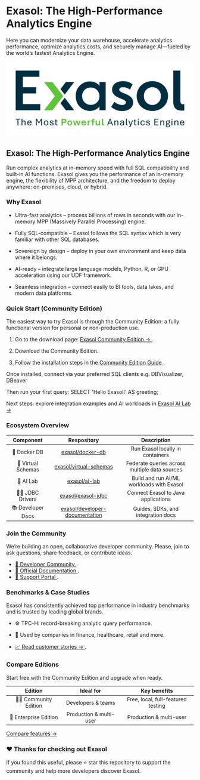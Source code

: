 
# Exasol: The High-Performance Analytics Engine

<div>
Here you can modernize your data warehouse, accelerate analytics performance, optimize analytics costs, and securely manage AI—fueled by the world’s fastest Analytics Engine.

</div>

[![My Badge](doc/assets/Exasol_Logo_2025_Dark.svg)](https://exasol.com)


## Exasol: The High-Performance Analytics Engine  

<div>
Run complex analytics at in-memory speed with full SQL compatibility and built-in AI functions. 
Exasol gives you the performance of an in-memory engine, the flexibility of MPP architecture, and the freedom to deploy anywhere: on-premises, cloud, or hybrid. 
</div>

### Why Exasol 

* Ultra-fast analytics – process billions of rows in seconds with our in-memory MPP (Massively Parallel Processing) engine.

* Fully SQL-compatible – Exasol follows the SQL syntax which is very familiar with other SQL databases.

* Sovereign by design – deploy in your own environment and keep data where it belongs.

* AI-ready – integrate large language models, Python, R, or GPU acceleration using our UDF framework.

* Seamless integration – connect easily to BI tools, data lakes, and modern data platforms.

<div>

### Quick Start (Community Edition) 

<div>
The easiest way to try Exasol is through the Community Edition: a fully functional version for personal or non-production use. 
</div>

1. Go to the download page: [ Exasol Community Edition → ](https://www.exasol.com/downloads/).

2. Download the Community Edition.

3. Follow the installation steps in the [ Community Edition Guide ](https://github.com/zachadda/exasol-community-edition/blob/main/README.md).

<div>Once installed, connect via your preferred SQL clients e.g. DBVisualizer, DBeaver</div>

Then run your first query:
SELECT 'Hello Exasol!' AS greeting;

Next steps: explore integration examples and AI workloads in [Exasol AI Lab →](https://github.com/exasol/ai-lab)

### Ecosystem Overview 

| Component | Respository | Description |
| :---: | :---: | :---: |
| 🧩 Docker DB | [ exasol/docker-db ](https://github.com/exasol/docker-db) | Run Exasol locally in containers |
| 🔗 Virtual Schemas | [exasol/virtual-schemas](https://github.com/exasol/virtual-schemas) | Federate queries across multiple data sources |
| 🧠 AI Lab | [exasol/ai-lab ](https://github.com/exasol/ai-lab) | Build and run AI/ML workloads with Exasol |
| 🧑‍💻 JDBC Drivers | [exasol/exasol-jdbc ](https://github.com/exasol/exasol-jdbc) | Connect Exasol to Java applications |
| 📚 Developer Docs | [exasol/developer-documentation](https://github.com/exasol/developer-documentation) | Guides, SDKs, and integration docs |


### Join the Community 

We’re building an open, collaborative developer community. 
Please, join to ask questions, share feedback, or contribute ideas. 

* [🧭 Developer Community ](https://community.exasol.com/).
* [🧾 Official Documentation ](https://docs.exasol.com/).
* [🧰 Support Portal ](https://exasol.my.site.com/customers/s/login/).

### Benchmarks & Case Studies 
Exasol has consistently achieved top performance in industry benchmarks and is trusted by leading global brands. 

* ⚙️ TPC-H: record-breaking analytic query performance.

* 🏢 Used by companies in finance, healthcare, retail and more.

* [ 📈 Read customer stories → ](https://www.exasol.com/customer-stories/).

### Compare Editions 
Start free with the Community Edition and upgrade when ready. 

| Edition  | Ideal for  | Key benefits |
| :---: | :---: | :---: |
| 🧑‍💻 Community Edition | Developers & teams | Free, local, full-featured testing |
| 🏢 Enterprise Edition | Production & multi-user | Production & multi-user |

[Compare features → ](https://www.exasol.com/downloads/)


### ❤️ Thanks for checking out Exasol 
<div>
If you found this useful, please ⭐ star this repository to support the community and help more developers discover Exasol. 
</div>